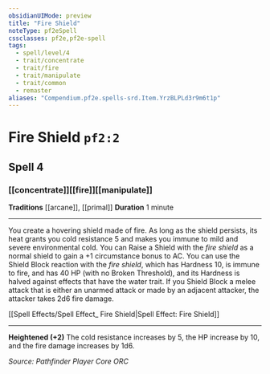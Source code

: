 ```yaml
---
obsidianUIMode: preview
title: "Fire Shield"
noteType: pf2eSpell
cssclasses: pf2e,pf2e-spell
tags:
  - spell/level/4
  - trait/concentrate
  - trait/fire
  - trait/manipulate
  - trait/common
  - remaster
aliases: "Compendium.pf2e.spells-srd.Item.YrzBLPLd3r9m6t1p" 
---
```

# Fire Shield  `pf2:2`  
## Spell 4
### [[concentrate]][[fire]][[manipulate]]
**Traditions** [[arcane]], [[primal]]
**Duration** 1 minute
* * * 
You create a hovering shield made of fire. As long as the shield persists, its heat grants you cold resistance 5 and makes you immune to mild and severe environmental cold. You can Raise a Shield with the _fire shield_ as a normal shield to gain a +1 circumstance bonus to AC. You can use the Shield Block reaction with the _fire shield_, which has Hardness 10, is immune to fire, and has 40 HP (with no Broken Threshold), and its Hardness is halved against effects that have the water trait. If you Shield Block a melee attack that is either an unarmed attack or made by an adjacent attacker, the attacker takes 2d6 fire damage.

[[Spell Effects/Spell Effect_ Fire Shield|Spell Effect: Fire Shield]]

* * *

**Heightened (+2)** The cold resistance increases by 5, the HP increase by 10, and the fire damage increases by 1d6.

*Source: Pathfinder Player Core*
*ORC*